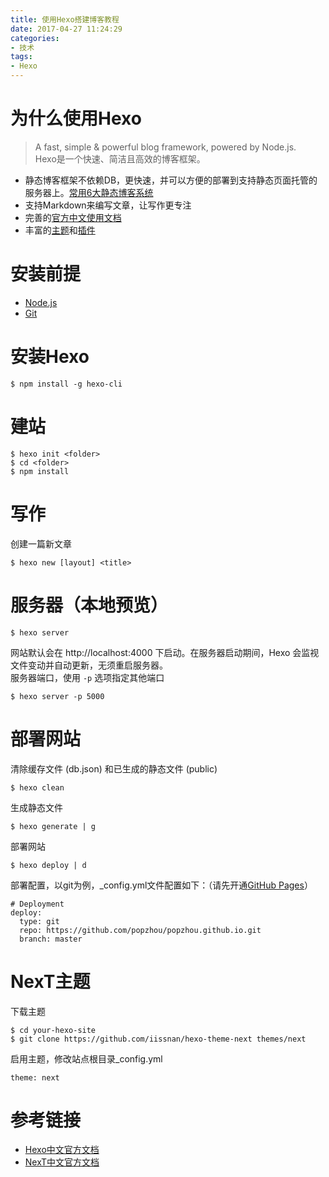 ```yaml
---
title: 使用Hexo搭建博客教程
date: 2017-04-27 11:24:29
categories: 
- 技术
tags: 
- Hexo
---
```


# 为什么使用Hexo
>A fast, simple & powerful blog framework, powered by Node.js.  
Hexo是一个快速、简洁且高效的博客框架。  

 <!-- more -->
 
* 静态博客框架不依赖DB，更快速，并可以方便的部署到支持静态页面托管的服务器上。[常用6大静态博客系统](https://www.xudadi.com/createsite/244.html)
* 支持Markdown来编写文章，让写作更专注
* 完善的[官方中文使用文档](https://hexo.io/zh-cn/docs/index.html)
* 丰富的[主题](https://hexo.io/themes/)和[插件](https://hexo.io/plugins/)

# 安装前提
- [Node.js](https://nodejs.org/)
- [Git](https://git-scm.com/)

# 安装Hexo
```
$ npm install -g hexo-cli
```

# 建站
```
$ hexo init <folder>
$ cd <folder>
$ npm install
```

# 写作
创建一篇新文章
```
$ hexo new [layout] <title>
```

# 服务器（本地预览）
```
$ hexo server
```
网站默认会在 http://localhost:4000 下启动。在服务器启动期间，Hexo 会监视文件变动并自动更新，无须重启服务器。  
服务器端口，使用 `-p` 选项指定其他端口
```
$ hexo server -p 5000
```
# 部署网站
清除缓存文件 (db.json) 和已生成的静态文件 (public)
```
$ hexo clean
```

生成静态文件
```
$ hexo generate | g
```

部署网站
```
$ hexo deploy | d
```

部署配置，以git为例，_config.yml文件配置如下：（请先开通[GitHub Pages](https://pages.github.com/)）
```
# Deployment
deploy:
  type: git
  repo: https://github.com/popzhou/popzhou.github.io.git
  branch: master
```

# NexT主题

下载主题
```
$ cd your-hexo-site
$ git clone https://github.com/iissnan/hexo-theme-next themes/next
```

启用主题，修改站点根目录_config.yml
```
theme: next
```

# 参考链接
- [Hexo中文官方文档](https://hexo.io/zh-cn/docs/)
- [NexT中文官方文档](http://theme-next.iissnan.com/)